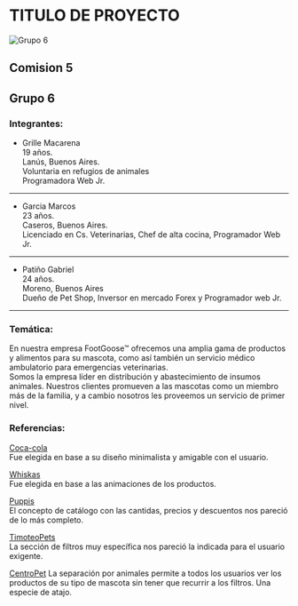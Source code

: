 # TITULO DE PROYECTO
![Grupo 6](https://i.pinimg.com/236x/e5/e9/08/e5e908c3969f806af05c39db6222e6a8.jpg)
## Comision 5

## Grupo 6

### Integrantes:
- Grille Macarena  
  19 años.  
  Lanús, Buenos Aires.  
  Voluntaria en refugios de animales  
  Programadora Web Jr.
___
- Garcia Marcos  
  23 años.   
  Caseros, Buenos Aires.  
  Licenciado en Cs. Veterinarias, Chef de alta cocina, Programador Web Jr.
___

- Patiño Gabriel  
  24 años.  
  Moreno, Buenos Aires  
  Dueño de Pet Shop, Inversor en mercado Forex y Programador web Jr.
___

### Temática:
En nuestra empresa FootGoose™ ofrecemos una amplia gama de productos y alimentos para su mascota, como así también un servicio médico ambulatorio para emergencias veterinarias.  
Somos la empresa líder en distribución y abastecimiento de insumos animales.
Nuestros clientes promueven a las mascotas como un miembro más de la familia, y a cambio nosotros les proveemos un servicio de primer nivel.


### Referencias:
[Coca-cola](https://tienda.coca-cola.com.ar/amba/combos "Coca-cola")  
Fue elegida en base a su diseño minimalista y amigable con el usuario.

[Whiskas](https://www.whiskas.com.ar/productos/ "Whiskas")  
Fue elegida en base a las animaciones de los productos.

[Puppis](https://www.puppis.com.ar/ "Puppis")  
El concepto de catálogo con las cantidas, precios y descuentos nos pareció de lo más completo.

[TimoteoPets](https://www.timoteopetshop.com/productos/?mpage=3 "Timoteo Pets")  
La sección de filtros muy específica nos pareció la indicada para el usuario exigente.

[CentroPet](https://centropet.com/ "Centro Pet") 
La separación por animales permite a todos los usuarios ver los productos de su tipo de mascota sin tener que recurrir a los filtros. Una especie de atajo.
